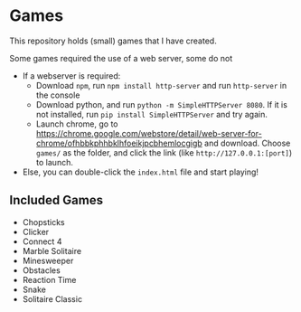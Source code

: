 # Games

This repository holds (small) games that I have created.

Some games required the use of a web server, some do not

- If a webserver is required:
    - Download `npm`, run `npm install http-server` and run `http-server` in the console
    - Download python, and run `python -m SimpleHTTPServer 8080`. If it is not installed, run `pip install SimpleHTTPServer` and try again.
    - Launch chrome, go to https://chrome.google.com/webstore/detail/web-server-for-chrome/ofhbbkphhbklhfoeikjpcbhemlocgigb and download. Choose `games/` as the folder, and click the link (like `http://127.0.0.1:[port]`) to launch.
- Else, you can double-click the `index.html` file and start playing!

## Included Games
- Chopsticks
- Clicker
- Connect 4
- Marble Solitaire
- Minesweeper
- Obstacles
- Reaction Time
- Snake
- Solitaire Classic